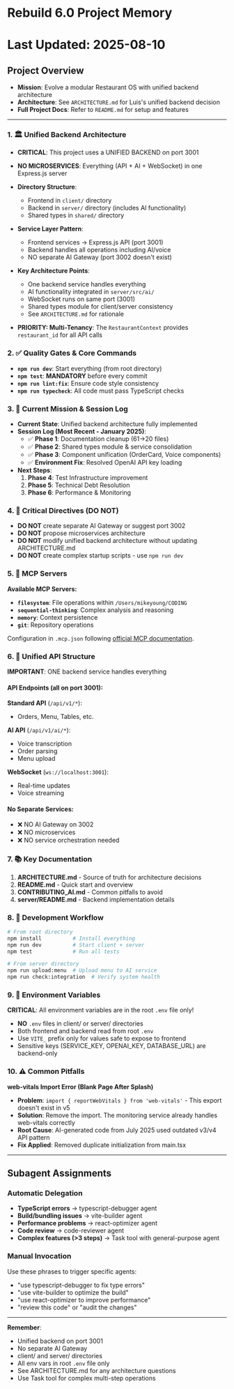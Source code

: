 # Rebuild 6.0 Project Memory
# Last Updated: 2025-08-10

## Project Overview
- **Mission**: Evolve a modular Restaurant OS with unified backend architecture
- **Architecture**: See `ARCHITECTURE.md` for Luis's unified backend decision
- **Full Project Docs**: Refer to `README.md` for setup and features

---

### **1. 🏛️ Unified Backend Architecture**

- **CRITICAL**: This project uses a UNIFIED BACKEND on port 3001
- **NO MICROSERVICES**: Everything (API + AI + WebSocket) in one Express.js server
- **Directory Structure**: 
  - Frontend in `client/` directory
  - Backend in `server/` directory (includes AI functionality)
  - Shared types in `shared/` directory
- **Service Layer Pattern**: 
  - Frontend services → Express.js API (port 3001)
  - Backend handles all operations including AI/voice
  - NO separate AI Gateway (port 3002 doesn't exist)

- **Key Architecture Points**:
  - One backend service handles everything
  - AI functionality integrated in `server/src/ai/`
  - WebSocket runs on same port (3001)
  - Shared types module for client/server consistency
  - See `ARCHITECTURE.md` for rationale

- **PRIORITY: Multi-Tenancy**: The `RestaurantContext` provides `restaurant_id` for all API calls

### **2. ✅ Quality Gates & Core Commands**

- **`npm run dev`**: Start everything (from root directory)
- **`npm test`**: **MANDATORY** before every commit
- **`npm run lint:fix`**: Ensure code style consistency
- **`npm run typecheck`**: All code must pass TypeScript checks

### **3. 🎯 Current Mission & Session Log**

- **Current State**: Unified backend architecture fully implemented
- **Session Log (Most Recent - January 2025)**:
    - ✅ **Phase 1**: Documentation cleanup (61→20 files)
    - ✅ **Phase 2**: Shared types module & service consolidation
    - ✅ **Phase 3**: Component unification (OrderCard, Voice components)
    - ✅ **Environment Fix**: Resolved OpenAI API key loading
- **Next Steps**:
    1. **Phase 4**: Test Infrastructure improvement
    2. **Phase 5**: Technical Debt Resolution  
    3. **Phase 6**: Performance & Monitoring

### **4. 🚨 Critical Directives (DO NOT)**

- **DO NOT** create separate AI Gateway or suggest port 3002
- **DO NOT** propose microservices architecture
- **DO NOT** modify unified backend architecture without updating ARCHITECTURE.md
- **DO NOT** create complex startup scripts - use `npm run dev`

### **5. 🧠 MCP Servers**

**Available MCP Servers:**
- **`filesystem`**: File operations within `/Users/mikeyoung/CODING`
- **`sequential-thinking`**: Complex analysis and reasoning  
- **`memory`**: Context persistence
- **`git`**: Repository operations

Configuration in `.mcp.json` following [official MCP documentation](https://docs.anthropic.com/en/docs/claude-code/mcp).

### **6. 🔗 Unified API Structure**

**IMPORTANT**: ONE backend service handles everything

#### API Endpoints (all on port 3001):

**Standard API** (`/api/v1/*`):
- Orders, Menu, Tables, etc.

**AI API** (`/api/v1/ai/*`):
- Voice transcription
- Order parsing
- Menu upload

**WebSocket** (`ws://localhost:3001`):
- Real-time updates
- Voice streaming

#### No Separate Services:
- ❌ NO AI Gateway on 3002
- ❌ NO microservices
- ❌ NO service orchestration needed

### **7. 📚 Key Documentation**

1. **ARCHITECTURE.md** - Source of truth for architecture decisions
2. **README.md** - Quick start and overview
3. **CONTRIBUTING_AI.md** - Common pitfalls to avoid
4. **server/README.md** - Backend implementation details

### **8. 🔧 Development Workflow**

```bash
# From root directory
npm install          # Install everything
npm run dev          # Start client + server
npm test             # Run all tests

# From server directory
npm run upload:menu  # Upload menu to AI service
npm run check:integration  # Verify system health
```

### **9. 🔑 Environment Variables**

**CRITICAL**: All environment variables are in the root `.env` file only!
- **NO** `.env` files in client/ or server/ directories
- Both frontend and backend read from root `.env`
- Use `VITE_` prefix only for values safe to expose to frontend
- Sensitive keys (SERVICE_KEY, OPENAI_KEY, DATABASE_URL) are backend-only

### **10. ⚠️ Common Pitfalls**

**web-vitals Import Error (Blank Page After Splash)**
- **Problem**: `import { reportWebVitals } from 'web-vitals'` - This export doesn't exist in v5
- **Solution**: Remove the import. The monitoring service already handles web-vitals correctly
- **Root Cause**: AI-generated code from July 2025 used outdated v3/v4 API pattern
- **Fix Applied**: Removed duplicate initialization from main.tsx

---

## Subagent Assignments

### Automatic Delegation
- **TypeScript errors** → typescript-debugger agent
- **Build/bundling issues** → vite-builder agent  
- **Performance problems** → react-optimizer agent
- **Code review** → code-reviewer agent
- **Complex features (>3 steps)** → Task tool with general-purpose agent

### Manual Invocation
Use these phrases to trigger specific agents:
- "use typescript-debugger to fix type errors"
- "use vite-builder to optimize the build"
- "use react-optimizer to improve performance"
- "review this code" or "audit the changes"

---

**Remember**: 
- Unified backend on port 3001
- No separate AI Gateway
- client/ and server/ directories
- All env vars in root `.env` file only
- See ARCHITECTURE.md for any architecture questions
- Use Task tool for complex multi-step operations
